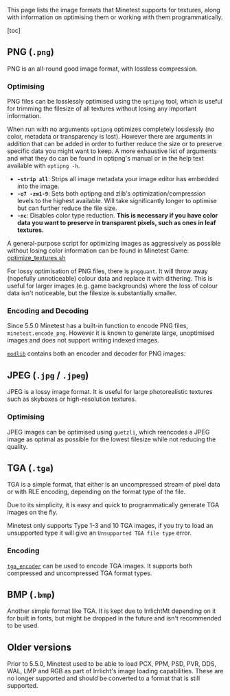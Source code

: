 This page lists the image formats that Minetest supports for textures, along with information on optimising them or working with them programmatically.

[toc]

## PNG (`.png`)
PNG is an all-round good image format, with lossless compression.

### Optimising
PNG files can be losslessly optimised using the `optipng` tool, which is useful for trimming the filesize of all textures without losing any important information.

When run with no arguments `optipng` optimizes completely losslessly (no color, metadata or transparency is lost). However there are arguments in addition that can be added in order to further reduce the size or to preserve specific data you might want to keep. A more exhaustive list of arguments and what they do can be found in optipng's manual or in the help text available with `optipng -h`.

* **`-strip all`**: Strips all image metadata your image editor has embedded into the image.
* **`-o7 -zm1-9`**: Sets both optipng and zlib's optimization/compression levels to the highest available. Will take significantly longer to optimise but can further reduce the file size.
* **`-nc`**: Disables color type reduction. **This is necessary if you have color data you want to preserve in transparent pixels, such as ones in leaf textures.**

A general-purpose script for optimizing images as aggressively as possible without losing color information can be found in Minetest Game: [optimize_textures.sh](https://github.com/minetest/minetest_game/blob/master/utils/optimize_textures.sh)

For lossy optimisation of PNG files, there is `pngquant`. It will throw away (hopefully unnoticeable) colour data and replace it with dithering. This is useful for larger images (e.g. game backgrounds) where the loss of colour data isn't noticeable, but the filesize is substantially smaller.

### Encoding and Decoding
Since 5.5.0 Minetest has a built-in function to encode PNG files, `minetest.encode_png`. However it is known to generate large, unoptimised images and does not support writing indexed images.

[`modlib`](https://github.com/appgurueu/modlib) contains both an encoder and decoder for PNG images.

## JPEG (`.jpg` / `.jpeg`)
JPEG is a lossy image format. It is useful for large photorealistic textures such as skyboxes or high-resolution textures.

### Optimising
JPEG images can be optimised using `guetzli`, which reencodes a JPEG image as optimal as possible for the lowest filesize while not reducing the quality.

## TGA (`.tga`)
TGA is a simple format, that either is an uncompressed stream of pixel data or with RLE encoding, depending on the format type of the file.

Due to its simplicity, it is easy and quick to programmatically generate TGA images on the fly.

Minetest only supports Type 1-3 and 10 TGA images, if you try to load an unsupported type it will give an `Unsupported TGA file type` error.

### Encoding
[`tga_encoder`](https://content.minetest.net/packages/erlehmann/tga_encoder/) can be used to encode TGA images. It supports both compressed and uncompressed TGA format types.

## BMP (`.bmp`)
Another simple format like TGA. It is kept due to IrrlichtMt depending on it for built in fonts, but might be dropped in the future and isn't recommended to be used.

## Older versions
Prior to 5.5.0, Minetest used to be able to load PCX, PPM, PSD, PVR, DDS, WAL, LMP and RGB as part of Irrlicht's image loading capabilities. These are no longer supported and should be converted to a format that is still supported.